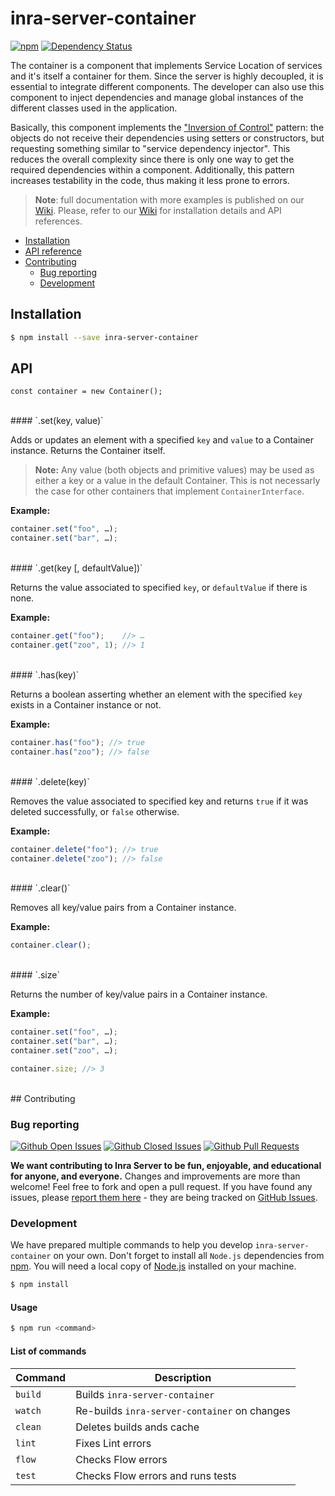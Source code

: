 # inra-server-container

[![npm](https://img.shields.io/npm/v/inra-server-container.svg?maxAge=2592000)](https://www.npmjs.com/package/inra-server-container)
[![Dependency Status](https://david-dm.org/project-inra/inra-server.svg?path=packages/inra-server-container)](https://david-dm.org/project-inra/inra-server.svg?path=packages/inra-server-container)

The container is a component that implements Service Location of services and it's itself a container for them. Since the server is highly decoupled, it is essential to integrate different components. The developer can also use this component to inject dependencies and manage global instances of the different classes used in the application.

Basically, this component implements the ["Inversion of Control"](https://en.wikipedia.org/wiki/Inversion_of_control) pattern: the objects do not receive their dependencies using setters or constructors, but requesting something similar to "service dependency injector". This reduces the overall complexity since there is only one way to get the required dependencies within a component. Additionally, this pattern increases testability in the code, thus making it less prone to errors.

>**Note**: full documentation with more examples is published on our [Wiki](https://github.com/project-inra/inra-server/wiki). Please, refer to our [Wiki](https://github.com/project-inra/inra-server/wiki) for installation details and API references.

- [Installation](#installation)
- [API reference](#api)
- [Contributing](#contributing)
  - [Bug reporting](#bug-reporting)
  - [Development](#development)

## Installation

```bash
$ npm install --save inra-server-container
```

## API

```
const container = new Container();
```

<br>
####  `.set(key, value)`

Adds or updates an element with a specified `key` and `value` to a Container instance. Returns the Container itself.

>**Note:** Any value (both objects and primitive values) may be used as either a key or a value in the default Container. This is not necessarly the case for other containers that implement `ContainerInterface`.

**Example:**

```javascript
container.set("foo", …);
container.set("bar", …);
```

<br>
#### `.get(key [, defaultValue])`

Returns the value associated to specified `key`, or `defaultValue` if there is none.

**Example:**

```javascript
container.get("foo");    //> …
container.get("zoo", 1); //> 1
```

<br>
#### `.has(key)`

Returns a boolean asserting whether an element with the specified `key` exists in a Container instance or not.

**Example:**

```javascript
container.has("foo"); //> true
container.has("zoo"); //> false
```

<br>
#### `.delete(key)`

Removes the value associated to specified key and returns `true` if it was deleted successfully, or `false` otherwise.

**Example:**

```javascript
container.delete("foo"); //> true
container.delete("zoo"); //> false
```

<br>
#### `.clear()`

Removes all key/value pairs from a Container instance.

**Example:**

```javascript
container.clear();
```

<br>
#### `.size`

Returns the number of key/value pairs in a Container instance.

**Example:**

```javascript
container.set("foo", …);
container.set("bar", …);
container.set("zoo", …);

container.size; //> 3
```

<br>
## Contributing

### Bug reporting

[![Github Open Issues](https://img.shields.io/github/issues-raw/project-inra/inra-server.svg)](https://github.com/project-inra/inra-server/issues)
[![Github Closed Issues](https://img.shields.io/github/issues-closed-raw/project-inra/inra-server.svg)](https://github.com/project-inra/inra-server/issues?q=is%3Aissue+is%3Aclosed)
[![Github Pull Requests](https://img.shields.io/github/issues-pr-raw/project-inra/inra-server.svg)](https://github.com/project-inra/inra-server/pulls)

**We want contributing to Inra Server to be fun, enjoyable, and educational for anyone, and everyone.** Changes and improvements are more than welcome! Feel free to fork and open a pull request. If you have found any issues, please [report them here](https://github.com/project-inra/inra-server/issues/new) - they are being tracked on [GitHub Issues](https://github.com/project-inra/inra-server/issues).

### Development

We have prepared multiple commands to help you develop `inra-server-container` on your own. Don't forget to install all `Node.js` dependencies from [npm](https://www.npmjs.com/). You will need a local copy of [Node.js](https://nodejs.org/en/) installed on your machine.

```bash
$ npm install
```

#### Usage

```bash
$ npm run <command>
```

#### List of commands

| Command | Description                                  |
| ------- | -------------------------------------------- |
| `build` | Builds `inra-server-container`               |
| `watch` | Re-builds `inra-server-container` on changes |
| `clean` | Deletes builds ands cache                    |
| `lint`  | Fixes Lint errors                            |
| `flow`  | Checks Flow errors                           |
| `test`  | Checks Flow errors and runs tests            |
